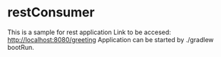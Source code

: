 # restConsumer
This is a sample for rest application
Link to be accesed: <a href=http://localhost:8080/greeting>http://localhost:8080/greeting</a>
Application can be started by ./gradlew bootRun.
